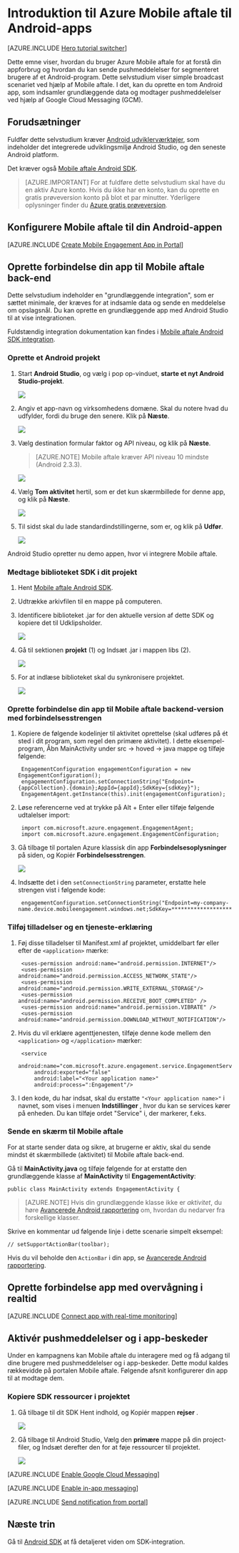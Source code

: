 <properties
    pageTitle="Introduktion til Android-Apps Azure Mobile aftale"
    description="Lær at bruge Azure Mobile aftale med analyser og push-beskeder til Android-apps."
    services="mobile-engagement"
    documentationCenter="android"
    authors="piyushjo"
    manager="erikre"
    editor="" />

<tags
    ms.service="mobile-engagement"
    ms.workload="mobile"
    ms.tgt_pltfrm="mobile-android"
    ms.devlang="Java"
    ms.topic="hero-article"
    ms.date="08/10/2016"
    ms.author="piyushjo;ricksal" />

# <a name="get-started-with-azure-mobile-engagement-for-android-apps"></a>Introduktion til Azure Mobile aftale til Android-apps

[AZURE.INCLUDE [Hero tutorial switcher](../../includes/mobile-engagement-hero-tutorial-switcher.md)]

Dette emne viser, hvordan du bruger Azure Mobile aftale for at forstå din appforbrug og hvordan du kan sende pushmeddelelser for segmenteret brugere af et Android-program.
Dette selvstudium viser simple broadcast scenariet ved hjælp af Mobile aftale. I det, kan du oprette en tom Android app, som indsamler grundlæggende data og modtager pushmeddelelser ved hjælp af Google Cloud Messaging (GCM).

## <a name="prerequisites"></a>Forudsætninger

Fuldfør dette selvstudium kræver [Android udviklerværktøjer](https://developer.android.com/sdk/index.html), som indeholder det integrerede udviklingsmiljø Android Studio, og den seneste Android platform.

Det kræver også [Mobile aftale Android SDK](https://aka.ms/vq9mfn).

> [AZURE.IMPORTANT] For at fuldføre dette selvstudium skal have du en aktiv Azure konto. Hvis du ikke har en konto, kan du oprette en gratis prøveversion konto på blot et par minutter. Yderligere oplysninger finder du [Azure gratis prøveversion](https://azure.microsoft.com/pricing/free-trial/?WT.mc_id=A0E0E5C02&amp;returnurl=http%3A%2F%2Fazure.microsoft.com%2Fen-us%2Fdocumentation%2Farticles%2Fmobile-engagement-android-get-started).

## <a name="set-up-mobile-engagement-for-your-android-app"></a>Konfigurere Mobile aftale til din Android-appen

[AZURE.INCLUDE [Create Mobile Engagement App in Portal](../../includes/mobile-engagement-create-app-in-portal-new.md)]

## <a name="connect-your-app-to-the-mobile-engagement-backend"></a>Oprette forbindelse din app til Mobile aftale back-end

Dette selvstudium indeholder en "grundlæggende integration", som er sættet minimale, der kræves for at indsamle data og sende en meddelelse om opslagsnål. Du kan oprette en grundlæggende app med Android Studio til at vise integrationen.

Fuldstændig integration dokumentation kan findes i [Mobile aftale Android SDK integration](mobile-engagement-android-sdk-overview.md).

### <a name="create-an-android-project"></a>Oprette et Android projekt

1. Start **Android Studio**, og vælg i pop op-vinduet, **starte et nyt Android Studio-projekt**.

    ![][1]

2. Angiv et app-navn og virksomhedens domæne. Skal du notere hvad du udfylder, fordi du bruge den senere. Klik på **Næste**.

    ![][2]

3. Vælg destination formular faktor og API niveau, og klik på **Næste**.

    >[AZURE.NOTE] Mobile aftale kræver API niveau 10 mindste (Android 2.3.3).

    ![][3]

4. Vælg **Tom aktivitet** hertil, som er det kun skærmbillede for denne app, og klik på **Næste**.

    ![][4]

5. Til sidst skal du lade standardindstillingerne, som er, og klik på **Udfør**.

    ![][5]

Android Studio opretter nu demo appen, hvor vi integrere Mobile aftale.

### <a name="include-the-sdk-library-in-your-project"></a>Medtage biblioteket SDK i dit projekt

1. Hent [Mobile aftale Android SDK](https://aka.ms/vq9mfn).
2. Udtrække arkivfilen til en mappe på computeren.
3. Identificere biblioteket .jar for den aktuelle version af dette SDK og kopiere det til Udklipsholder.

      ![][6]

4. Gå til sektionen **projekt** (1) og Indsæt .jar i mappen libs (2).

      ![][7]

5. For at indlæse biblioteket skal du synkronisere projektet.

      ![][8]

### <a name="connect-your-app-to-mobile-engagement-backend-with-the-connection-string"></a>Oprette forbindelse din app til Mobile aftale backend-version med forbindelsesstrengen

1. Kopiere de følgende kodelinjer til aktivitet oprettelse (skal udføres på ét sted i dit program, som regel den primære aktivitet). I dette eksempel-program, Åbn MainActivity under src -> hoved -> java mappe og tilføje følgende:

        EngagementConfiguration engagementConfiguration = new EngagementConfiguration();
        engagementConfiguration.setConnectionString("Endpoint={appCollection}.{domain};AppId={appId};SdkKey={sdkKey}");
        EngagementAgent.getInstance(this).init(engagementConfiguration);

2. Løse referencerne ved at trykke på Alt + Enter eller tilføje følgende udtalelser import:

        import com.microsoft.azure.engagement.EngagementAgent;
        import com.microsoft.azure.engagement.EngagementConfiguration;

3. Gå tilbage til portalen Azure klassisk din app **Forbindelsesoplysninger** på siden, og Kopiér **Forbindelsesstrengen**.

      ![][9]

4. Indsætte det i den `setConnectionString` parameter, erstatte hele strengen vist i følgende kode:

        engagementConfiguration.setConnectionString("Endpoint=my-company-name.device.mobileengagement.windows.net;SdkKey=********************;AppId=*********");

### <a name="add-permissions-and-a-service-declaration"></a>Tilføj tilladelser og en tjeneste-erklæring

1. Føj disse tilladelser til Manifest.xml af projektet, umiddelbart før eller efter de `<application>` mærke:

        <uses-permission android:name="android.permission.INTERNET"/>
        <uses-permission android:name="android.permission.ACCESS_NETWORK_STATE"/>
        <uses-permission android:name="android.permission.WRITE_EXTERNAL_STORAGE"/>
        <uses-permission android:name="android.permission.RECEIVE_BOOT_COMPLETED" />
        <uses-permission android:name="android.permission.VIBRATE" />
        <uses-permission android:name="android.permission.DOWNLOAD_WITHOUT_NOTIFICATION"/>

2. Hvis du vil erklære agenttjenesten, tilføje denne kode mellem den `<application>` og `</application>` mærker:

        <service
            android:name="com.microsoft.azure.engagement.service.EngagementService"
            android:exported="false"
            android:label="<Your application name>"
            android:process=":Engagement"/>

3. I den kode, du har indsat, skal du erstatte `"<Your application name>"` i navnet, som vises i menuen **Indstillinger** , hvor du kan se services kører på enheden. Du kan tilføje ordet "Service" i, der markerer, f.eks.

### <a name="send-a-screen-to-mobile-engagement"></a>Sende en skærm til Mobile aftale

For at starte sender data og sikre, at brugerne er aktiv, skal du sende mindst ét skærmbillede (aktivitet) til Mobile aftale back-end.

Gå til **MainActivity.java** og tilføje følgende for at erstatte den grundlæggende klasse af **MainActivity** til **EngagementActivity**:

    public class MainActivity extends EngagementActivity {

> [AZURE.NOTE] Hvis din grundlæggende klasse ikke er *aktivitet*, du høre [Avancerede Android rapportering](mobile-engagement-android-advanced-reporting.md#modifying-your-codeactivitycode-classes) om, hvordan du nedarver fra forskellige klasser.


Skrive en kommentar ud følgende linje i dette scenarie simpelt eksempel:

    // setSupportActionBar(toolbar);

Hvis du vil beholde den `ActionBar` i din app, se [Avancerede Android rapportering](mobile-engagement-android-advanced-reporting.md#modifying-your-codeactivitycode-classes).

## <a name="connect-app-with-real-time-monitoring"></a>Oprette forbindelse app med overvågning i realtid

[AZURE.INCLUDE [Connect app with real-time monitoring](../../includes/mobile-engagement-connect-app-with-monitor.md)]

## <a name="enable-push-notifications-and-in-app-messaging"></a>Aktivér pushmeddelelser og i app-beskeder

Under en kampagnens kan Mobile aftale du interagere med og få adgang til dine brugere med pushmeddelelser og i app-beskeder. Dette modul kaldes rækkevidde på portalen Mobile aftale.
Følgende afsnit konfigurerer din app til at modtage dem.

### <a name="copy-sdk-resources-in-your-project"></a>Kopiere SDK ressourcer i projektet

1. Gå tilbage til dit SDK Hent indhold, og Kopiér mappen **rejser** .

    ![][10]

2. Gå tilbage til Android Studio, Vælg den **primære** mappe på din project-filer, og Indsæt derefter den for at føje ressourcer til projektet.

    ![][11]

[AZURE.INCLUDE [Enable Google Cloud Messaging](../../includes/mobile-engagement-enable-google-cloud-messaging.md)]

[AZURE.INCLUDE [Enable in-app messaging](../../includes/mobile-engagement-android-send-push.md)]

[AZURE.INCLUDE [Send notification from portal](../../includes/mobile-engagement-android-send-push-from-portal.md)]

## <a name="next-steps"></a>Næste trin

Gå til [Android SDK](mobile-engagement-android-sdk-overview.md) at få detaljeret viden om SDK-integration.

<!-- Images. -->
[1]: ./media/mobile-engagement-android-get-started/android-studio-new-project.png
[2]: ./media/mobile-engagement-android-get-started/android-studio-project-props.png
[3]: ./media/mobile-engagement-android-get-started/android-studio-project-props2.png
[4]: ./media/mobile-engagement-android-get-started/android-studio-add-activity.png
[5]: ./media/mobile-engagement-android-get-started/android-studio-activity-name.png
[6]: ./media/mobile-engagement-android-get-started/sdk-content.png
[7]: ./media/mobile-engagement-android-get-started/paste-jar.png
[8]: ./media/mobile-engagement-android-get-started/sync-project.png
[9]: ./media/mobile-engagement-android-get-started/app-connection-info-page.png
[10]: ./media/mobile-engagement-android-get-started/copy-resources.png
[11]: ./media/mobile-engagement-android-get-started/paste-resources.png
